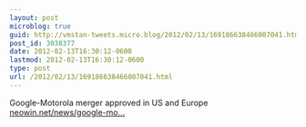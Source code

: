 ```yaml
---
layout: post
microblog: true
guid: http://vmstan-tweets.micro.blog/2012/02/13/169186638466007041.html
post_id: 3038377
date: 2012-02-13T16:30:12-0600
lastmod: 2012-02-13T16:30:12-0600
type: post
url: /2012/02/13/169186638466007041.html
---
```

Google-Motorola merger approved in US and Europe <a href="http://www.neowin.net/news/google-motorola-merger-approved-in-us-and-europe">neowin.net/news/google-mo…</a>
